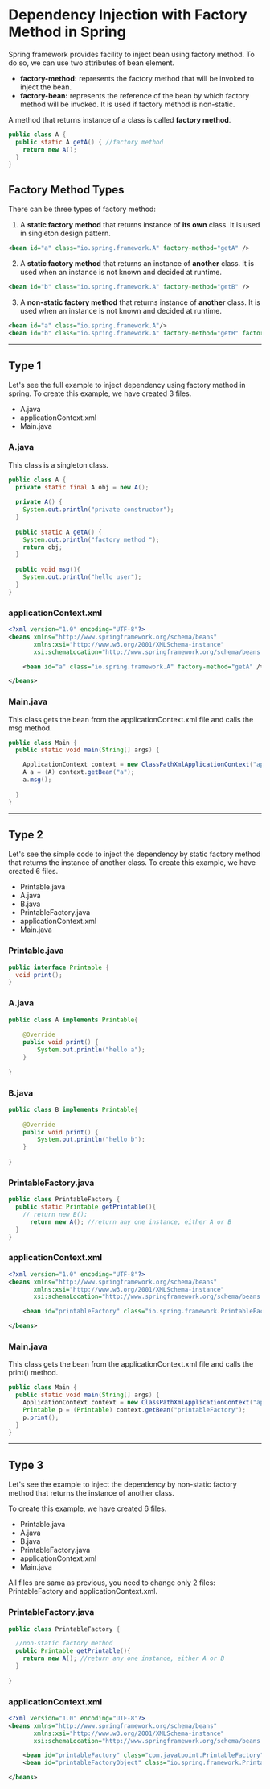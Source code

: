 # Dependency Injection with Factory Method in Spring
Spring framework provides facility to inject bean using factory method. To do so, we can use two attributes of bean element.

- **factory-method:** represents the factory method that will be invoked to inject the bean.
- **factory-bean:** represents the reference of the bean by which factory method will be invoked. It is used if factory method is non-static.

A method that returns instance of a class is called **factory method**.

```java
public class A {  
  public static A getA() { //factory method  
    return new A();  
  }  
}  
```

## Factory Method Types
There can be three types of factory method:

1. A **static factory method** that returns instance of **its own** class. It is used in singleton design pattern.

```xml
<bean id="a" class="io.spring.framework.A" factory-method="getA" />
```

2. A **static factory method** that returns an instance of **another** class. It is used when an instance is not known and decided at runtime.

```xml
<bean id="b" class="io.spring.framework.A" factory-method="getB" />
```

3. A **non-static factory method** that returns instance of **another** class. It is used when an instance is not known and decided at runtime.

```xml
<bean id="a" class="io.spring.framework.A"/>  
<bean id="b" class="io.spring.framework.A" factory-method="getB" factory-bean="a"/>
```

---

## Type 1
Let's see the full example to inject dependency using factory method in spring. To create this example, we have created 3 files.

- A.java
- applicationContext.xml
- Main.java

### A.java
This class is a singleton class.

```java
public class A {  
  private static final A obj = new A();  
  
  private A() {
    System.out.println("private constructor");
  }
  
  public static A getA() {  
    System.out.println("factory method ");  
    return obj;  
  }
  
  public void msg(){  
    System.out.println("hello user");  
  }  
}  
```

### applicationContext.xml

```xml
<?xml version="1.0" encoding="UTF-8"?>
<beans xmlns="http://www.springframework.org/schema/beans"
       xmlns:xsi="http://www.w3.org/2001/XMLSchema-instance"
       xsi:schemaLocation="http://www.springframework.org/schema/beans http://www.springframework.org/schema/beans/spring-beans.xsd">

    <bean id="a" class="io.spring.framework.A" factory-method="getA" />

</beans>
```

### Main.java
This class gets the bean from the applicationContext.xml file and calls the msg method.

```java
public class Main {
  public static void main(String[] args) {  

    ApplicationContext context = new ClassPathXmlApplicationContext("applicationContext.xml");  
    A a = (A) context.getBean("a");  
    a.msg();  
    
  }  
}  
```

---

## Type 2
Let's see the simple code to inject the dependency by static factory method that returns the instance of another class.
To create this example, we have created 6 files.

- Printable.java
- A.java
- B.java
- PrintableFactory.java
- applicationContext.xml
- Main.java

### Printable.java

```java
public interface Printable {  
  void print();  
}  
```

### A.java

```java
public class A implements Printable{  
   
    @Override  
    public void print() {  
        System.out.println("hello a");  
    }  
  
}  
```

### B.java

```java
public class B implements Printable{  
   
    @Override  
    public void print() {  
        System.out.println("hello b");  
    }  
  
}  
```

### PrintableFactory.java

```java
public class PrintableFactory {  
  public static Printable getPrintable(){  
    // return new B();  
      return new A(); //return any one instance, either A or B  
  }  
}  
```

### applicationContext.xml

```xml
<?xml version="1.0" encoding="UTF-8"?>
<beans xmlns="http://www.springframework.org/schema/beans"
       xmlns:xsi="http://www.w3.org/2001/XMLSchema-instance"
       xsi:schemaLocation="http://www.springframework.org/schema/beans http://www.springframework.org/schema/beans/spring-beans.xsd">

    <bean id="printableFactory" class="io.spring.framework.PrintableFactory" factory-method="getPrintable" />

</beans>
```

### Main.java
This class gets the bean from the applicationContext.xml file and calls the print() method.

```java
public class Main {  
  public static void main(String[] args) {  
    ApplicationContext context = new ClassPathXmlApplicationContext("applicationContext.xml");  
    Printable p = (Printable) context.getBean("printableFactory");  
    p.print();  
  }  
}  
```

---

## Type 3
Let's see the example to inject the dependency by non-static factory method that returns the instance of another class.

To create this example, we have created 6 files.

- Printable.java
- A.java
- B.java
- PrintableFactory.java
- applicationContext.xml
- Main.java

All files are same as previous, you need to change only 2 files: PrintableFactory and applicationContext.xml.

### PrintableFactory.java

```java
public class PrintableFactory {  

  //non-static factory method  
  public Printable getPrintable(){  
    return new A(); //return any one instance, either A or B  
  }  
  
}  
```

### applicationContext.xml

```xml
<?xml version="1.0" encoding="UTF-8"?>
<beans xmlns="http://www.springframework.org/schema/beans"
       xmlns:xsi="http://www.w3.org/2001/XMLSchema-instance"
       xsi:schemaLocation="http://www.springframework.org/schema/beans http://www.springframework.org/schema/beans/spring-beans.xsd">

    <bean id="printableFactory" class="com.javatpoint.PrintableFactory" />
    <bean id="printableFactoryObject" class="io.spring.framework.PrintableFactory" factory-method="getPrintable" factory-bean="printableFactory" />

</beans>
```
